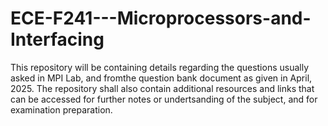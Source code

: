 # ECE-F241---Microprocessors-and-Interfacing
This repository will be containing details regarding the questions usually asked in MPI Lab, and fromthe question bank document as given in April, 2025. 
The repository shall also contain additional resources and links that can be accessed for further notes or undertsanding of the subject, and for examination preparation.
